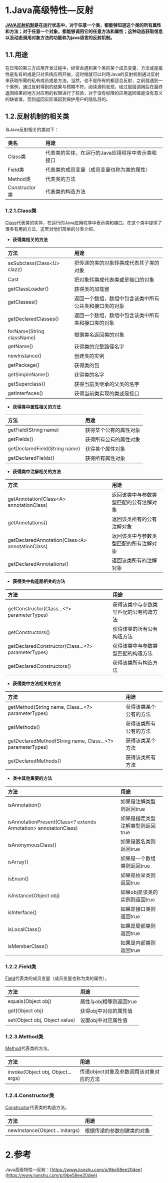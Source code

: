 # 1.Java高级特性—反射

[**JAVA反射机制**](https://baike.baidu.com/item/JAVA反射机制/6015990)**是在运行状态中，对于任意一个类，都能够知道这个类的所有属性和方法；对于任意一个对象，都能够调用它的任意方法和属性；这种动态获取信息以及动态调用对象方法的功能称为java语言的反射机制。**

## 1.1.用途

在日常的第三方应用开发过程中，经常会遇到某个类的某个成员变量、方法或是属性是私有的或是只对系统应用开放，这时候就可以利用Java的反射机制通过反射来获取所需的私有成员或是方法。当然，也不是所有的都适合反射，之前就遇到一个案例，通过反射得到的结果与预期不符。阅读源码发现，经过层层调用后在最终返回结果的地方对应用的权限进行了校验，对于没有权限的应用返回值是没有意义的缺省值，否则返回实际值起到保护用户的隐私目的。

## 1.2.反射机制的相关类

与Java反射相关的类如下：

| 类名 | 用途 |
| :--- | :--- |
| Class类 | 代表类的实体，在运行的Java应用程序中表示类和接口 |
| Field类 | 代表类的成员变量（成员变量也称为类的属性） |
| Method类 | 代表类的方法 |
| Constructor类 | 代表类的构造方法 |

### 1.2.1.Class类

[Class](https://developer.android.google.cn/reference/java/lang/Class)代表类的实体，在运行的Java应用程序中表示类和接口。在这个类中提供了很多有用的方法，这里对他们简单的分类介绍。

* **获得类相关的方法**

| 方法 | 用途 |
| :--- | :--- |
| asSubclass\(Class&lt;U&gt; clazz\) | 把传递的类的对象转换成代表其子类的对象 |
| Cast | 把对象转换成代表类或是接口的对象 |
| getClassLoader\(\) | 获得类的加载器 |
| getClasses\(\) | 返回一个数组，数组中包含该类中所有公共类和接口类的对象 |
| getDeclaredClasses\(\) | 返回一个数组，数组中包含该类中所有类和接口类的对象 |
| forName\(String className\) | 根据类名返回类的对象 |
| getName\(\) | 获得类的完整路径名字 |
| newInstance\(\) | 创建类的实例 |
| getPackage\(\) | 获得类的包 |
| getSimpleName\(\) | 获得类的名字 |
| getSuperclass\(\) | 获得当前类继承的父类的名字 |
| getInterfaces\(\) | 获得当前类实现的类或是接口 |

* **获得类中属性相关的方法**

| 方法  | 用途 |
| :--- | :--- |
| getField\(String name\) | 获得某个公有的属性对象 |
| getFields\(\) | 获得所有公有的属性对象 |
| getDeclaredField\(String name\) | 获得某个属性对象 |
| getDeclaredFields\(\) | 获得所有属性对象 |

* **获得类中注解相关的方法**

| 方法 | 用途 |
| :--- | :--- |
| getAnnotation\(Class&lt;A&gt; annotationClass\) | 返回该类中与参数类型匹配的公有注解对象 |
| getAnnotations\(\) | 返回该类所有的公有注解对象 |
| getDeclaredAnnotation\(Class&lt;A&gt; annotationClass\) | 返回该类中与参数类型匹配的所有注解对象 |
| getDeclaredAnnotations\(\) | 返回该类所有的注解对象 |

* **获得类中构造器相关的方法**

| 方法 | 用途 |
| :--- | :--- |
| getConstructor\(Class...&lt;?&gt; parameterTypes\) | 获得该类中与参数类型匹配的公有构造方法 |
| getConstructors\(\) | 获得该类的所有公有构造方法 |
| getDeclaredConstructor\(Class...&lt;?&gt; parameterTypes\) | 获得该类中与参数类型匹配的构造方法 |
| getDeclaredConstructors\(\) | 获得该类所有构造方法 |

* **获得类中方法相关的方法**

| 方法 | 用途 |
| :--- | :--- |
| getMethod\(String name, Class...&lt;?&gt; parameterTypes\) | 获得该类某个公有的方法 |
| getMethods\(\) | 获得该类所有公有的方法 |
| getDeclaredMethod\(String name, Class...&lt;?&gt; parameterTypes\) | 获得该类某个方法 |
| getDeclaredMethods\(\) | 获得该类所有方法 |

* **类中其他重要的方法**

| 方法 | 用途 |
| :--- | :--- |
| isAnnotation\(\) | 如果是注解类型则返回true |
| isAnnotationPresent\(Class&lt;? extends Annotation&gt; annotationClass\) | 如果是指定类型注解类型则返回true |
| isAnonymousClass\(\) | 如果是匿名类则返回true |
| isArray\(\) | 如果是一个数组类则返回true |
| isEnum\(\) | 如果是枚举类则返回true |
| isInstance\(Object obj\) | 如果obj是该类的实例则返回true |
| isInterface\(\) | 如果是接口类则返回true |
| isLocalClass\(\) | 如果是局部类则返回true |
| isMemberClass\(\) | 如果是内部类则返回true |

### 1.2.2.Field类

[Field](https://developer.android.google.cn/reference/java/lang/reflect/Field)代表类的成员变量（成员变量也称为类的属性）。

| 方法 | 用途 |
| :--- | :--- |
| equals(Object obj) | 属性与obj相等则返回true |
| get(Object obj) | 获得obj中对应的属性值 |
| set(Object obj, Object value) | 设置obj中对应属性值 |



### 1.2.3.Method类

[Method](https://developer.android.google.cn/reference/java/lang/reflect/Method)代表类的方法。

| 方法 | 用途 |
| :--- | :--- |
| invoke\(Object obj, Object... args\) | 传递object对象及参数调用该对象对应的方法 |

### 1.2.4.Constructor类

[Constructor](https://developer.android.google.cn/reference/java/lang/reflect/Constructor)代表类的构造方法。

| 方法  | 用途 |
| :--- | :--- |
| newInstance\(Object... initargs\) | 根据传递的参数创建类的对象 |

# 2.参考

Java高级特性—反射：[https://www.jianshu.com/p/9be58ee20dee](https://www.jianshu.com/p/9be58ee20dee)

